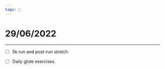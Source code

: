 ```yaml
---
tags: 📆
---
```


# 29/06/2022
---

- [ ] 5k run and post-run stretch.
- [ ] Daily glute exercises.

